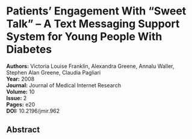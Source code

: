 # Patients’ Engagement With “Sweet Talk” – A Text Messaging Support System for Young People With Diabetes

**Authors:** Victoria Louise Franklin, Alexandra Greene, Annalu Waller, Stephen Alan Greene, Claudia Pagliari  
**Year:** 2008  
**Journal:** Journal of Medical Internet Research  
**Volume:** 10  
**Issue:** 2  
**Pages:** e20  
**DOI:** 10.2196/jmir.962  

## Abstract



